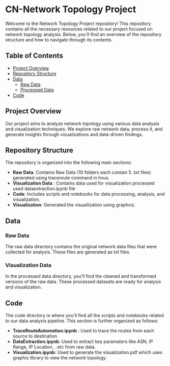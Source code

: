 # CN-Network Topology Project 

Welcome to the Network Topology Project repository! This repository contains all the necessary resources related to our project focused on network topology analysis. Below, you'll find an overview of the repository structure and how to navigate through its contents.

## Table of Contents

- [Project Overview](#project-overview)
- [Repository Structure](#repository-structure)
- [Data](#data)
  - [Raw Data](#raw-data)
  - [Processed Data](#processed-data)
- [Code](#code)


## Project Overview

Our project aims to analyze network topology using various data analysis and visualization techniques. We explore raw network data, process it, and generate insights through visualizations and data-driven findings.

## Repository Structure

The repository is organized into the following main sections:

- **Raw Data**: Contains Raw Data (10 folders each contain 5 .txt files) generated using traceroute command in linux.
- **Visualization Data** : Contains data used for visualization processed used dataextraction.ipynb file
- **Code**: Includes scripts and notebooks for data processing, analysis, and visualization.
- **Visualization**: Generated the visuailization using graphviz.

## Data

### Raw Data

The raw data directory contains the original network data files that were collected for analysis. These files are generated as txt files.

### Visualization Data

In the processed data directory, you'll find the cleaned and transformed versions of the raw data. These processed datasets are ready for analysis and visualization.

## Code

The code directory is where you'll find all the scripts and notebooks related to our data analysis pipeline. This section is further organized as follows:

- **TraceRouteAutomation.ipynb** : Used to trace the routes from each source to destination
- **DataExtraction.ipynb**: Used to extract key paramaters like ASN, IP Range, IP Location, ..etc from raw data.
- **Visualization.ipynb**:  Used to generate the visualization.pdf which uses graphiz library to view the network topology.

